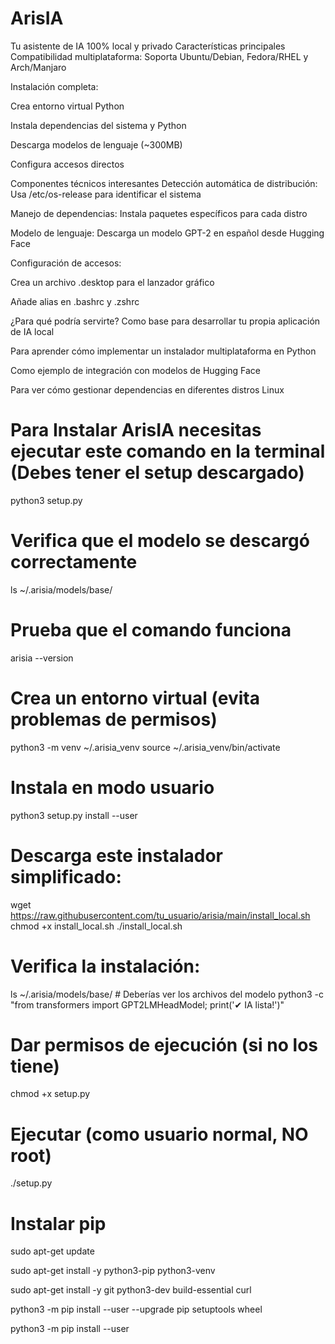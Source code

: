 # ArisIA
Tu asistente de IA 100% local y privado 
Características principales
Compatibilidad multiplataforma: Soporta Ubuntu/Debian, Fedora/RHEL y Arch/Manjaro

Instalación completa:

Crea entorno virtual Python

Instala dependencias del sistema y Python

Descarga modelos de lenguaje (~300MB)

Configura accesos directos

Componentes técnicos interesantes
Detección automática de distribución: Usa /etc/os-release para identificar el sistema

Manejo de dependencias: Instala paquetes específicos para cada distro

Modelo de lenguaje: Descarga un modelo GPT-2 en español desde Hugging Face

Configuración de accesos:

Crea un archivo .desktop para el lanzador gráfico

Añade alias en .bashrc y .zshrc

¿Para qué podría servirte?
Como base para desarrollar tu propia aplicación de IA local

Para aprender cómo implementar un instalador multiplataforma en Python

Como ejemplo de integración con modelos de Hugging Face

Para ver cómo gestionar dependencias en diferentes distros Linux

# Para Instalar ArisIA necesitas ejecutar este comando en la terminal (Debes tener el setup descargado)
python3 setup.py

# Verifica que el modelo se descargó correctamente
ls ~/.arisia/models/base/

# Prueba que el comando funciona
arisia --version

# Crea un entorno virtual (evita problemas de permisos)
python3 -m venv ~/.arisia_venv
source ~/.arisia_venv/bin/activate

# Instala en modo usuario
python3 setup.py install --user

# Descarga este instalador simplificado:
wget https://raw.githubusercontent.com/tu_usuario/arisia/main/install_local.sh
chmod +x install_local.sh
./install_local.sh

# Verifica la instalación:
ls ~/.arisia/models/base/  # Deberías ver los archivos del modelo
python3 -c "from transformers import GPT2LMHeadModel; print('✔ IA lista!')"

# Dar permisos de ejecución (si no los tiene)
chmod +x setup.py

# Ejecutar (como usuario normal, NO root)
./setup.py

# Instalar pip
sudo apt-get update

sudo apt-get install -y python3-pip python3-venv

sudo apt-get install -y git python3-dev build-essential curl

python3 -m pip install --user --upgrade pip setuptools wheel

python3 -m pip install --user
